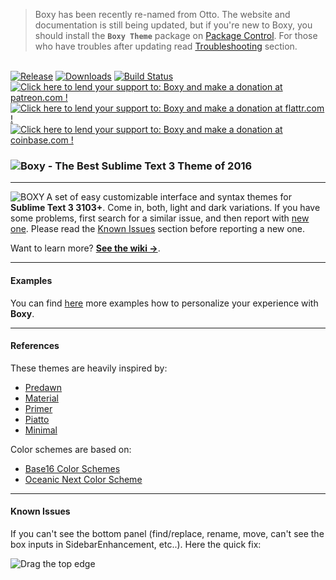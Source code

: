 > Boxy has been recently re-named from Otto. The website and documentation is still being updated, but if you're new to Boxy, you should install the **`Boxy Theme`** package on [Package Control](https://packagecontrol.io/packages/Boxy%20Theme). For those who have troubles after updating read [Troubleshooting](https://github.com/oivva/boxy/blob/v1.1.1/messages/1.1.1.txt) section.

<br>
<a href="https://github.com/oivva/otto/releases"><img src="https://img.shields.io/github/release/oivva/otto.svg?style=flat-square" alt="Release"></a>
<a href="https://packagecontrol.io/packages/Theme%20-%20Otto"><img src="https://img.shields.io/packagecontrol/dt/Theme%20-%20Otto.svg?style=flat-square" alt="Downloads"></a>
<a href="https://travis-ci.org/oivva/otto"><img src="https://img.shields.io/travis/oivva/otto.svg?style=flat-square" alt="Build Status"></a>
<a href="https://www.patreon.com/oivva" title="Donate with Patreon"><img src="https://raw.githubusercontent.com/oivva/boxy-goodies/master/media/patreon.png" alt="Click here to lend your support to: Boxy and make a donation at patreon.com !"></a>
<a href="https://flattr.com/profile/oivva" title="Donate with Flattr"><img src="https://raw.githubusercontent.com/oivva/boxy-goodies/master/media/flattr.png" alt="Click here to lend your support to: Boxy and make a donation at flattr.com !"></a>
<a href="https://www.coinbase.com/oivva" title="Donate with Bitcoin"><img src="https://raw.githubusercontent.com/oivva/boxy-goodies/master/media/bitcoin.png" alt="Click here to lend your support to: Boxy and make a donation at coinbase.com !"></a>
<br>

<h3>
  <img src="https://raw.githubusercontent.com/oivva/boxy-goodies/master/media/name.png" alt="Boxy - The Best Sublime Text 3 Theme of 2016">
</h3>

***

<a href="http://www.oivva.com/boxy" target="_blank"><img align="left" src="https://raw.githubusercontent.com/oivva/boxy-goodies/master/media/logo.gif" alt="BOXY"></a>

A set of easy customizable interface and syntax themes for **Sublime Text 3 3103+**. Come in, both, light and dark variations. If you have some problems, first search for a similar issue, and then report with [new one](https://github.com/oivva/boxy/issues). Please read the [Known Issues](#known-issues) section before reporting a new one.

Want to learn more? [**See the wiki &#8594;**](https://github.com/oivva/boxy/wiki).

***

#### Examples

You can find [here](http://www.oivva.com/boxy/) more examples how to personalize your experience with **Boxy**.

***

#### References

These themes are heavily inspired by:

* [Predawn](https://github.com/jamiewilson/predawn)
* [Material](https://github.com/equinusocio/material-theme)
* [Primer](https://github.com/karelvuong/st-primer)
* [Piatto](https://github.com/samuelrafo/piatto)
* [Minimal](https://github.com/AntoineBoulanger/Minimal-Sublime-Text-Theme)

Color schemes are based on:

* [Base16 Color Schemes](https://github.com/chriskempson/base16)
* [Oceanic Next Color Scheme](https://github.com/voronianski/oceanic-next-color-scheme)

***

#### Known Issues

If you can't see the bottom panel (find/replace, rename, move, can't see the box inputs in SidebarEnhancement, etc..). Here the quick fix:

![Drag the top edge](https://raw.githubusercontent.com/oivva/boxy-goodies/master/docs/known-issue.gif)
